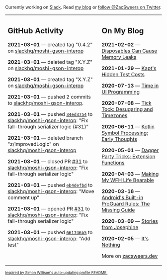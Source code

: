 Currently working on [Slack](https://slack.com/). Read [my blog](https://zacsweers.dev/) or [follow @ZacSweers on Twitter](https://twitter.com/ZacSweers).

<table><tr><td valign="top" width="60%">

## GitHub Activity
<!-- githubActivity starts -->
**2021-03-01** — created tag "0.4.2" on [slackhq/moshi-gson-interop](https://api.github.com/repos/slackhq/moshi-gson-interop)

**2021-03-01** — deleted tag "X.Y.Z" on [slackhq/moshi-gson-interop](https://api.github.com/repos/slackhq/moshi-gson-interop)

**2021-03-01** — created tag "X.Y.Z" on [slackhq/moshi-gson-interop](https://api.github.com/repos/slackhq/moshi-gson-interop)

**2021-03-01** — pushed 2 commits to [slackhq/moshi-gson-interop](https://api.github.com/repos/slackhq/moshi-gson-interop).

**2021-03-01** — pushed [`34ed3754`](https://github.com/slackhq/moshi-gson-interop/commit/34ed375445f4e7fa3c20a3cc3e7346f402fc0b34) to [slackhq/moshi-gson-interop](https://api.github.com/repos/slackhq/moshi-gson-interop): "Fix fall-through serializer logic (#31)"

**2021-03-01** — deleted branch "z/improvedLogic" on [slackhq/moshi-gson-interop](https://api.github.com/repos/slackhq/moshi-gson-interop)

**2021-03-01** — closed PR [#31](https://api.github.com/repos/slackhq/moshi-gson-interop/pulls/31) to [slackhq/moshi-gson-interop](https://api.github.com/repos/slackhq/moshi-gson-interop): "Fix fall-through serializer logic"

**2021-03-01** — pushed [`eb4defbd`](https://github.com/slackhq/moshi-gson-interop/commit/eb4defbd61ce038f74471e5587c90bcd5e002b0f) to [slackhq/moshi-gson-interop](https://api.github.com/repos/slackhq/moshi-gson-interop): "Move comment up"

**2021-03-01** — opened PR [#31](https://api.github.com/repos/slackhq/moshi-gson-interop/pulls/31) to [slackhq/moshi-gson-interop](https://api.github.com/repos/slackhq/moshi-gson-interop): "Fix fall-through serializer logic"

**2021-03-01** — pushed [`661746b5`](https://github.com/slackhq/moshi-gson-interop/commit/661746b5dabe54fd3301fe95676bf432bbb4dbc1) to [slackhq/moshi-gson-interop](https://api.github.com/repos/slackhq/moshi-gson-interop): "Add test"
<!-- githubActivity ends -->
</td><td valign="top" width="40%">

## On My Blog
<!-- blog starts -->
**2021-02-02** — [Disposables Can Cause Memory Leaks](https://www.zacsweers.dev/disposables-can-cause-memory-leaks/)

**2021-01-29** — [Kapt's Hidden Test Costs](https://www.zacsweers.dev/kapts-hidden-test-costs/)

**2020-07-13** — [Time in UI Programming](https://www.zacsweers.dev/time-in-ui/)

**2020-07-08** — [Tick Tock: Desugaring and Timezones](https://www.zacsweers.dev/ticktock-desugaring-timezones/)

**2020-06-11** — [Kotlin Symbol Processing: Early Thoughts](https://www.zacsweers.dev/kotlin-symbol-processor-early-thoughts/)

**2020-05-01** — [Dagger Party Tricks: Extension Functions](https://www.zacsweers.dev/dagger-party-tricks-extension-functions/)

**2020-04-03** — [Making My WFH Life Bearable](https://www.zacsweers.dev/making-wfh-life-bearable/)

**2020-03-16** — [Android's Built-in ProGuard Rules: The Missing Guide](https://www.zacsweers.dev/android-proguard-rules/)

**2020-03-09** — [Stories from Josephine](https://www.zacsweers.dev/stories-from-josephine/)

**2020-02-05** — [It's Nothing](https://www.zacsweers.dev/its-nothing/)
<!-- blog ends -->
More on [zacsweers.dev](https://zacsweers.dev/)
</td></tr></table>

<sub><a href="https://simonwillison.net/2020/Jul/10/self-updating-profile-readme/">Inspired by Simon Willison's auto-updating profile README.</a></sub>